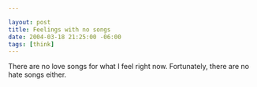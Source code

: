 ```yaml
--- 

layout: post
title: Feelings with no songs
date: 2004-03-18 21:25:00 -06:00
tags: [think]
---
```

There are no love songs for what I feel right now.
Fortunately, there are no hate songs either.
